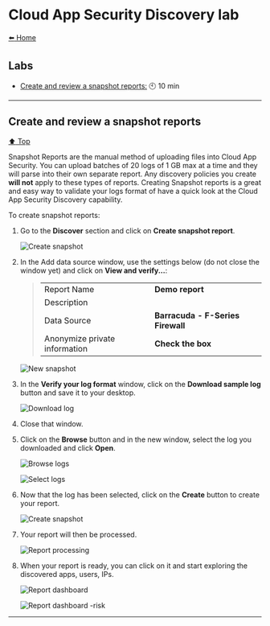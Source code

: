 # Cloud App Security Discovery lab

[:arrow_left: Home](/README.md)


## Labs

* [Create and review a snapshot reports:](Configure-and-test-continuous-reports) :clock10: 10 min

---

## Create and review a snapshot reports

[:arrow_up: Top](#Cloud-App-Security-Discovery-lab)

Snapshot Reports are the manual method of uploading files into Cloud App Security. You can upload batches of 20 logs of 1 GB max at a time and they will parse into their own separate report. Any discovery policies you create **will not** apply to these types of reports. Creating Snapshot reports is a great and easy way to validate your logs format of have a quick look at the Cloud App Security Discovery capability.

To create snapshot reports:

1. Go to the **Discover** section and click on **Create snapshot report**.

    ![Create snapshot](/media/dis-newsnaphsot.png "Create snapshot")

2. In the Add data source window, use the settings below (do not close the window yet) and click on **View and verify...**:

    >|||
    >|---------|---------|
    >|Report Name| **Demo report**|
    >|Description| |
    >|Data Source| **Barracuda - F-Series Firewall**|
    >|Anonymize private information |**Check the box**|
    >
    ![New snapshot](/media/dis-createsnapshot.png "New snapshot")

3. In the **Verify your log format** window, click on the **Download sample log** button and save it to your desktop.

    ![Download log](/media/dis-downloadlog.png "Download log")

4. Close that window.

5. Click on the **Browse** button and in the new window, select the log you downloaded and click **Open**.

    ![Browse logs](/media/dis-browse.png "Browse logs")

    ![Select logs](/media/dis-downloadlog.png "Select logs")

6. Now that the log has been selected, click on the **Create** button to create your report.

    ![Create snapshot](/media/dis-snapshotcreate.png "Create snapshot")

7. Your report will then be processed.

    ![Report processing](/media/dis-processing.png "Report processing")

8. When your report is ready, you can click on it and start exploring the discovered apps, users, IPs.

    ![Report dashboard](/media/dis-dashboard.png "Report dashboard")

    ![Report dashboard -risk](/media/dis-risk.png "Report dashboard - risk")

---